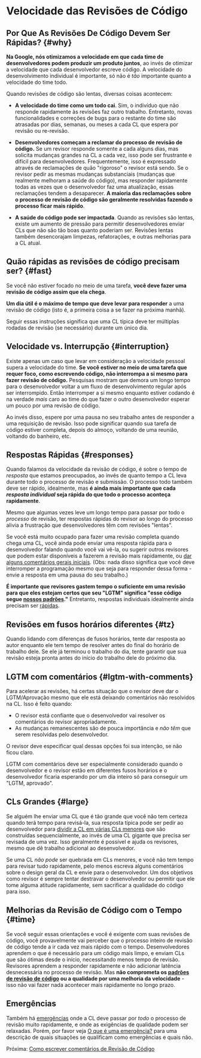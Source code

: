# Velocidade das Revisões de Código

## Por Que As Revisões De Código Devem Ser Rápidas? {#why}

**Na Google, nós otimizamos a velocidade em que cada time de desenvolvedores
podem produzir um produto juntos**, ao invés de otimizar a velocidade que cada
desenvolvedor escreve código. A velocidade do desenvolvimento individual é
importante, só não é _tão_ importante quanto a velocidade do time todo.

Quando revisões de código são lentas, diversas coisas acontecem:

- **A velocidade do time como um todo cai**. Sim, o indivíduo que não responde
  rapidamente às revisões faz outro trabalho. Entretanto, novas funcionalidades
  e correções de bugs para o restante do time são atrasadas por dias, semanas,
  ou meses a cada CL que espera por revisão ou re-revisão.

- **Desenvolvedores começam a reclamar do processo de revisão de código.** Se um
  revisor responde somente a cada alguns dias, mas solicita mudanças grandes na
  CL a cada vez, isso pode ser frustrante e difícil para desenvolvedores.
  Frequentemente, isso é expressado através de reclamações de quão "rigoroso" o
  revisor está sendo. Se o revisor pedir as mesmas mudanças substanciais
  (mudanças que realmente melhoram a saúde do código), mas responder rapidamente
  todas as vezes que o desenvolvedor faz uma atualização, essas reclamações
  tendem a desaparecer. **A maioria das reclamações sobre o processo de revisão
  de código são geralmente resolvidas fazendo o processo ficar mais rápido**.

- **A saúde do código pode ser impactada**. Quando as revisões são lentas,
  existe um aumento de pressão para permitir desenvolvedores enviar CLs que não
  são tão boas quanto poderiam ser. Revisões lentas também desencorajam
  limpezas, refatorações, e outras melhorias para a CL atual.

## Quão rápidas as revisões de código precisam ser? {#fast}

Se você não estiver focado no meio de uma tarefa, **você deve fazer uma revisão
de código assim que ela chega**.

**Um dia útil é o máximo de tempo que deve levar para responder** a uma revisão
de código (isto é, a primeira coisa a se fazer na próxima manhã).

Seguir essas instruções significa que uma CL típica deve ter múltiplas rodadas
de revisão (se necessário) durante um único dia.

## Velocidade vs. Interrupção {#interruption}

Existe apenas um caso que levar em consideração a velocidade pessoal supera a
velocidade do time. **Se você estiver no meio de uma tarefa que requer foco,
como escrevendo código, não interrompa a si mesmo para fazer revisão de
código.** Pesquisas mostram que demora um longo tempo para o desenvolvedor
voltar a um fluxo de desenvolvimento regular após ser interrompido. Então
interromper a si mesmo enquanto estiver codando é na verdade _mais_ caro ao time
do que fazer o outro desenvolvedor esperar um pouco por uma revisão de código.

Ao invés disso, espere por uma pausa no seu trabalho antes de responder a uma
requisição de revisão. Isso pode significar quando sua tarefa de código estiver
completa, depois do almoço, voltando de uma reunião, voltando do banheiro, etc.

## Respostas Rápidas {#responses}

Quando falamos da velocidade da revisão de código, é sobre o tempo de _resposta_
que estamos preocupados, ao invés de quanto tempo a CL leva durante todo o
processo de revisão e submissão. O processo todo também deve ser rápido,
idealmente, mas **é ainda mais importante que cada _resposta individual_ seja
rápida do que todo o processo aconteça rapidamente**.

Mesmo que algumas vezes leve um longo tempo para passar por todo o _processo_ de
revisão, ter respostas rápidas do revisor ao longo do processo alivia a
frustração que desenvolvedores têm com revisões "lentas".

Se você está muito ocupado para fazer uma revisão completa quando chega uma CL,
você ainda pode enviar uma resposta rápida para o desenvolvedor falando quando
você vai vê-la, ou sugerir outros revisores que podem estar disponíveis a
fazerem a revisão mais rapidamente, ou
[dar alguns comentários gerais iniciais](navigate.md). (Obs: nada disso
significa que você deve interromper a programação mesmo que seja para responder
dessa forma - envie a resposta em uma pausa do seu trabalho.)

**É importante que revisores gastem tempo o suficiente em uma revisão para que
eles estejam certos que seu "LGTM" significa "esse código segue
[nossos padrões](standard.md)."** Entretanto, respostas individuais idealmente
ainda precisam ser [rápidas](#fast).

## Revisões em fusos horários diferentes {#tz}

Quando lidando com diferenças de fusos horários, tente dar resposta ao autor
enquanto ele tem tempo de resolver antes do final do horário de trabalho dele.
Se ele já terminou o trabalho do dia, tente garantir que sua revisão esteja
pronta antes do início do trabalho dele do próximo dia.

## LGTM com comentários {#lgtm-with-comments}

Para acelerar as revisões, há certas situação que o revisor deve dar o
LGTM/Aprovação mesmo que ele está deixando comentários não resolvidos na CL.
Isso é feito quando:

- O revisor está confiante que o desenvolvedor vai resolver os comentários do
  revisor apropriadamente.
- As mudanças remanescentes são de pouca importância e _não têm_ que serem
  resolvidas pelo desenvolvedor.

O revisor deve especificar qual dessas opções foi sua intenção, se não ficou
claro.

LGTM com comentários deve ser especialmente considerado quando o desenvolvedor e
o revisor estão em diferentes fusos horários e o desenvolvedor ficaria esperando
por um dia inteiro só para conseguir um "LGTM, aprovado".

## CLs Grandes {#large}

Se alguém lhe enviar uma CL que é tão grande que você não tem certeza quando
terá tempo para revisá-la, sua resposta típica pode ser pedir ao desenvolvedor
para [dividir a CL em várias CLs menores](../developer/small-cls.md) que são
construídas sequencialmente, ao invés de uma CL gigante que precisa ser revisada
de uma vez. Isso geralmente é possível e ajuda os revisores, mesmo que dê
trabalho adicional ao desenvolvedor.

Se uma CL _não pode_ ser quebrada em CLs menores, e você não tem tempo para
revisar tudo rapidamente, pelo menos escreva alguns comentários sobre o design
geral da CL e envie para o desenvolvedor. Um dos objetivos como revisor é sempre
tentar destravar o desenvolvedor ou permitir que ele tome alguma atitude
rapidamente, sem sacrificar a qualidade do código para isso.

## Melhorias da Revisão de Código com o Tempo {#time}

Se você seguir essas orientações e você é exigente com suas revisões de código,
você provavelmente vai perceber que o processo inteiro de revisão de código
tende a ir cada vez mais rápido com o tempo. Desenvolvedores aprendem o que é
necessário para um código mais limpo, e enviam CLs que são ótimas desde o
início, necessitando menos tempo de revisão. Revisores aprendem a responder
rapidamente e não adicionar latência desnecessária no processo de revisão. Mas
**não comprometa os [padrões de revisão de código](standard.md) ou a qualidade
por uma melhoria da velocidade** - isso não vai fazer nada acontecer mais
rapidamente no longo prazo.

## Emergências

Também há [emergências](../emergencies.md) onde a CL deve passar por _todo_ o
processo de revisão muito rapidamente, e onde as exigências de qualidade podem
ser relaxadas. Porém, por favor veja
[O que é uma emergência?](../emergencies.md#what) para uma descrição de quais
situações se qualificam como emergências e quais não.

Próxima: [Como escrever comentários de Revisão de Código](comments.md)
